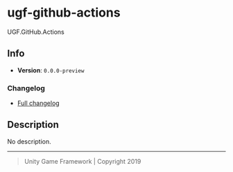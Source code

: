 # ugf-github-actions

UGF.GitHub.Actions

## Info

- **Version**: `0.0.0-preview`

### Changelog

- [Full changelog][1]

## Description

No description.

---
> Unity Game Framework | Copyright 2019

[1]: changelog.md
